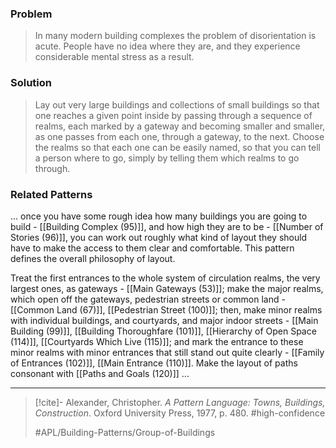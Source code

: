 ### Problem
>In many modern building complexes the problem of disorientation is acute. People have no idea where they are, and they experience considerable mental stress as a result.

### Solution
>Lay out very large buildings and collections of small buildings so that one reaches a given point inside by passing through a sequence of realms, each marked by a gateway and becoming smaller and smaller, as one passes from each one, through a gateway, to the next. Choose the realms so that each one can be easily named, so that you can tell a person where to go, simply by telling them which realms to go through.

### Related Patterns
... once you have some rough idea how many buildings you are going to build - [[Building Complex (95)]], and how high they are to be - [[Number of Stories (96)]], you can work out roughly what kind of layout they should have to make the access to them clear and comfortable. This pattern defines the overall philosophy of layout.

Treat the first entrances to the whole system of circulation realms, the very largest ones, as gateways - [[Main Gateways (53)]]; make the major realms, which open off the gateways, pedestrian streets or common land - [[Common Land (67)]], [[Pedestrian Street (100)]]; then, make minor realms with individual buildings, and courtyards, and major indoor streets - [[Main Building (99)]], [[Building Thoroughfare (101)]], [[Hierarchy of Open Space (114)]], [[Courtyards Which Live (115)]]; and mark the entrance to these minor realms with minor entrances that still stand out quite clearly - [[Family of Entrances (102)]], [[Main Entrance (110)]]. Make the layout of paths consonant with [[Paths and Goals (120)]] ...

---

> [!cite]- Alexander, Christopher. _A Pattern Language: Towns, Buildings, Construction_. Oxford University Press, 1977, p. 480.
> #high-confidence
>
> #APL/Building-Patterns/Group-of-Buildings
